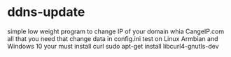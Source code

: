# ddns-update
simple low weight program to change IP of your domain whia CangeIP.com
all that you need that change data in config.ini
test on Linux Armbian and Windows 10
your must install curl
sudo apt-get install libcurl4-gnutls-dev
